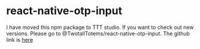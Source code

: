 # react-native-otp-input

I have moved this npm package to TTT studio. If you want to check out new versions. Please go to @TwotallTotems/react-native-otp-input. The github link is [here](https://github.com/Twotalltotems/react-native-otp-input)